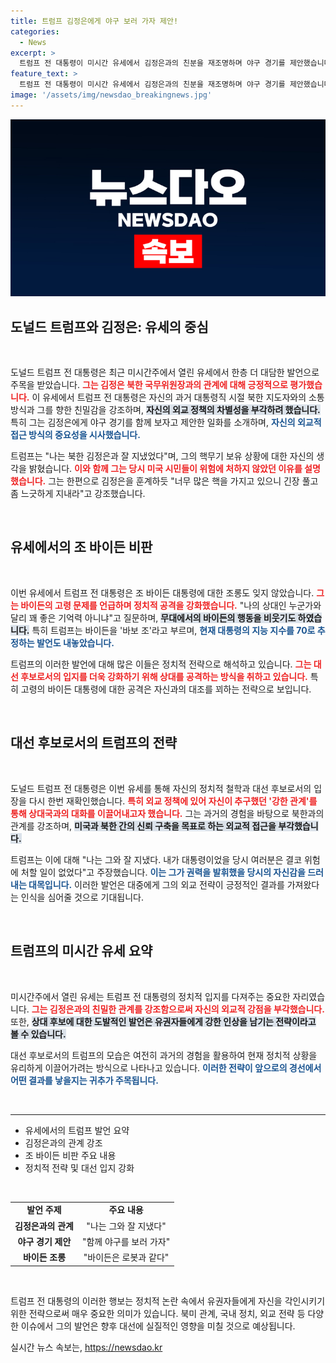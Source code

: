 ```yaml
---
title: 트럼프 김정은에게 야구 보러 가자 제안!
categories:
  - News
excerpt: >
  트럼프 전 대통령이 미시간 유세에서 김정은과의 친분을 재조명하며 야구 경기를 제안했습니다. 바이든을 향한 조롱과 함께 그의 기억력 및 능력을 비웃으며 대선 경쟁이 심화되고 있습니다. 클릭하여 더 알아보세요!
feature_text: >
  트럼프 전 대통령이 미시간 유세에서 김정은과의 친분을 재조명하며 야구 경기를 제안했습니다. 바이든을 향한 조롱과 함께 그의 기억력 및 능력을 비웃으며 대선 경쟁이 심화되고 있습니다. 클릭하여 더 알아보세요!
image: '/assets/img/newsdao_breakingnews.jpg'
---
```


<p><img src="/assets/img/newsdao_breakingnews.jpg" alt="pcversion 속보" /></p>

<h2 data-ke-size="size26">도널드 트럼프와 김정은: 유세의 중심</h2>

<p data-ke-size="size16">&nbsp;</p>

<p>도널드 트럼프 전 대통령은 최근 미시간주에서 열린 유세에서 한층 더 대담한 발언으로 주목을 받았습니다. <b><span style="color: #ee2323;">그는 김정은 북한 국무위원장과의 관계에 대해 긍정적으로 평가했습니다.</span></b> 이 유세에서 트럼프 전 대통령은 자신의 과거 대통령직 시절 북한 지도자와의 소통 방식과 그를 향한 친밀감을 강조하며, <b><span style="background-color: #21538527;">자신의 외교 정책의 차별성을 부각하려 했습니다.</span></b> 특히 그는 김정은에게 야구 경기를 함께 보자고 제안한 일화를 소개하며, <b><span style="color: #1a5490;">자신의 외교적 접근 방식의 중요성을 시사했습니다.</span></b></p>

<p>트럼프는 "나는 북한 김정은과 잘 지냈었다"며, 그의 핵무기 보유 상황에 대한 자신의 생각을 밝혔습니다. <b><span style="color: #ee2323;">이와 함께 그는 당시 미국 시민들이 위험에 처하지 않았던 이유를 설명했습니다.</span></b> 그는 한편으로 김정은을 훈계하듯 "너무 많은 핵을 가지고 있으니 긴장 풀고 좀 느긋하게 지내라"고 강조했습니다.</p>

<p data-ke-size="size16">&nbsp;</p>

<h2 data-ke-size="size26">유세에서의 조 바이든 비판</h2>

<p data-ke-size="size16">&nbsp;</p>

<p>이번 유세에서 트럼프 전 대통령은 조 바이든 대통령에 대한 조롱도 잊지 않았습니다. <b><span style="color: #ee2323;">그는 바이든의 고령 문제를 언급하며 정치적 공격을 강화했습니다.</span></b> "나의 상대인 누군가와 달리 꽤 좋은 기억력 아니냐"고 질문하며, <b><span style="background-color: #21538527;">무대에서의 바이든의 행동을 비웃기도 하였습니다.</span></b> 특히 트럼프는 바이든을 '바보 조'라고 부르며, <b><span style="color: #1a5490;">현재 대통령의 지능 지수를 70로 추정하는 발언도 내놓았습니다.</span></b></p>

<p>트럼프의 이러한 발언에 대해 많은 이들은 정치적 전략으로 해석하고 있습니다. <b><span style="color: #ee2323;">그는 대선 후보로서의 입지를 더욱 강화하기 위해 상대를 공격하는 방식을 취하고 있습니다.</span></b> 특히 고령의 바이든 대통령에 대한 공격은 자신과의 대조를 꾀하는 전략으로 보입니다.</p>

<p data-ke-size="size16">&nbsp;</p>

<h2 data-ke-size="size26">대선 후보로서의 트럼프의 전략</h2>

<p data-ke-size="size16">&nbsp;</p>

<p>도널드 트럼프 전 대통령은 이번 유세를 통해 자신의 정치적 철학과 대선 후보로서의 입장을 다시 한번 재확인했습니다. <b><span style="color: #ee2323;">특히 외교 정책에 있어 자신이 추구했던 '강한 관계'를 통해 상대국과의 대화를 이끌어내고자 했습니다.</span></b> 그는 과거의 경험을 바탕으로 북한과의 관계를 강조하며, <b><span style="background-color: #21538527;">미국과 북한 간의 신뢰 구축을 목표로 하는 외교적 접근을 부각했습니다.</span></b></p>

<p>트럼프는 이에 대해 "나는 그와 잘 지냈다. 내가 대통령이었을 당시 여러분은 결코 위험에 처할 일이 없었다"고 주장했습니다. <b><span style="color: #1a5490;">이는 그가 권력을 발휘했을 당시의 자신감을 드러내는 대목입니다.</span></b> 이러한 발언은 대중에게 그의 외교 전략이 긍정적인 결과를 가져왔다는 인식을 심어줄 것으로 기대됩니다.</p>

<p data-ke-size="size16">&nbsp;</p>

<h2 data-ke-size="size26">트럼프의 미시간 유세 요약</h2>

<p data-ke-size="size16">&nbsp;</p>

<p>미시간주에서 열린 유세는 트럼프 전 대통령의 정치적 입지를 다져주는 중요한 자리였습니다. <b><span style="color: #ee2323;">그는 김정은과의 친밀한 관계를 강조함으로써 자신의 외교적 강점을 부각했습니다.</span></b> 또한, <b><span style="background-color: #21538527;">상대 후보에 대한 도발적인 발언은 유권자들에게 강한 인상을 남기는 전략이라고 볼 수 있습니다.</span></b> </p>

<p>대선 후보로서의 트럼프의 모습은 여전히 과거의 경험을 활용하여 현재 정치적 상황을 유리하게 이끌어가려는 방식으로 나타나고 있습니다. <b><span style="color: #1a5490;">이러한 전략이 앞으로의 경선에서 어떤 결과를 낳을지는 귀추가 주목됩니다.</span></b></p>

<p data-ke-size="size16">&nbsp;</p>

<hr />

<ul>
    <li>유세에서의 트럼프 발언 요약</li>
    <li>김정은과의 관계 강조</li>
    <li>조 바이든 비판 주요 내용</li>
    <li>정치적 전략 및 대선 입지 강화</li>
</ul>

<p data-ke-size="size16">&nbsp;</p>

<table style="width: 100%;">
    <tr>
        <td style="text-align: center; height: 17px;"><b>발언 주제</b></td>
        <td style="text-align: center; height: 17px;"><b>주요 내용</b></td>
    </tr>
    <tr>
        <td style="text-align: center; height: 17px;"><b>김정은과의 관계</b></td>
        <td style="text-align: center; height: 17px;">"나는 그와 잘 지냈다"</td>
    </tr>
    <tr>
        <td style="text-align: center; height: 17px;"><b>야구 경기 제안</b></td>
        <td style="text-align: center; height: 17px;">"함께 야구를 보러 가자"</td>
    </tr>
    <tr>
        <td style="text-align: center; height: 17px;"><b>바이든 조롱</b></td>
        <td style="text-align: center; height: 17px;">"바이든은 로봇과 같다"</td>
    </tr>
</table> 

<p data-ke-size="size16">&nbsp;</p>

<p>트럼프 전 대통령의 이러한 행보는 정치적 논란 속에서 유권자들에게 자신을 각인시키기 위한 전략으로써 매우 중요한 의미가 있습니다. 북미 관계, 국내 정치, 외교 전략 등 다양한 이슈에서 그의 발언은 향후 대선에 실질적인 영향을 미칠 것으로 예상됩니다.</p>
실시간 뉴스 속보는, <a href="https://newsdao.kr" rel="dofollow">https://newsdao.kr</a>


